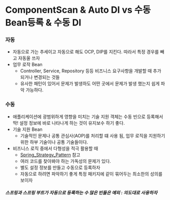 # ComponentScan & Auto DI vs 수동 Bean등록 & 수동 DI
### 자동
- 자동으로 가는 추세이고 자동으로 해도 OCP, DIP를 지킨다. 따라서 특정 경우를 빼고 자동울 쓰자
- 업무 로작 Bean
  - Controller, Service, Repository 등등 비즈니스 요구사항을 개발할 때 추가되거나 변경되는 것들
  - 유사한 패턴이 있어서 문제가 발생하도 어떤 곳에서 문제가 발생 했는지 쉽게 파악 가능하다.
### 수동
- 애플리케이션에 광범위하게 영향을 미치는 기술 지원 객체는 수동 빈으로 등록해서 딱! 설정 정보에 바로 나타나게 하는 것이 유지보수 하기 좋다.
- 기술 지원 Bean
  - 기술적인 문제나 공통 관심사(AOP)를 처리할 떄 사용 됨, 업무 로직을 지원하기 위한 하부 기술이나 공통 기술들이다.
- 비즈니스 로직 중에서 다형성을 적극 활용할 때
  * [Spring_Strategy_Pattern](https://naver.com) 참고
  - 여러 코드를 찾아봐야 하는 가독성의 문제가 있다. 
  - 별도 설정 정보를 만들고 수동으로 등록하자 
  - 자동으로 하려면 파악하기 좋게 특정 패키지에 같이 묶어두는 최소한의 성의를 보이자 
##### 스프링과 스프링 부트가 자동으로 등록하는 수 많은 빈들은 예외 : 의도대로 사용하자